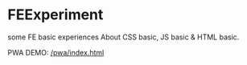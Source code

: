 # FEExperiment
some FE basic experiences
About CSS basic, JS basic & HTML basic.

<p>PWA DEMO: <a href="https://libin2866.github.io/FEExperiment/pwa/index.html">/pwa/index.html</a></p>
